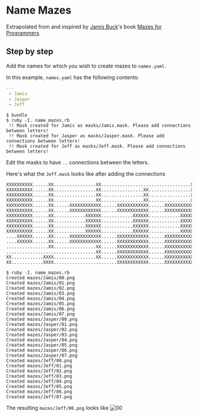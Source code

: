 # Name Mazes

Extrapolated from and inspired by [Jamis Buck](https://github.com/jamis)'s book [Mazes for Programmers](https://pragprog.com/book/jbmaze/mazes-for-programmers).

## Step by step

Add the names for which you wish to create mazes to `names.yaml`.

In this example, `names.yaml` has the following contents:
```yaml
---
 - Jamis
 - Jasper
 - Jeff
```

```shell
$ bundle
$ ruby -I. name_mazes.rb
 !! Mask created for Jamis as masks/Jamis.mask. Please add connections between letters!
 !! Mask created for Jasper as masks/Jasper.mask. Please add connections between letters!
 !! Mask created for Jeff as masks/Jeff.mask. Please add connections between letters!
```

Edit the masks to have `..` connections between the letters.

Here's what the `Jeff.mask` looks like after adding the connections
```
XXXXXXXXXX......XX................XX..................................XX
XXXXXXXXXX......XX................XX................XX................XX
XXXXXXXXXX......XX................XX................XX................XX
XXXXXXXXXX......XX................XX................XX................XX
XXXXXXXXXX......XX......XXXXXXXXXXXX......XXXXXXXXXXXX......XXXXXXXXXXXX
XXXXXXXXXX......XX......XXXXXXXXXXXX......XXXXXXXXXXXX......XXXXXXXXXXXX
XXXXXXXXXX......XX............XXXXXX............XXXXXX............XXXXXX
XXXXXXXXXX......XX............XXXXXX............XXXXXX............XXXXXX
XXXXXXXXXX......XX............XXXXXX............XXXXXX............XXXXXX
XXXXXXXXXX......XX............XXXXXX............XXXXXX............XXXXXX
....XXXXXX......XX......XXXXXXXXXXXX......XXXXXXXXXXXX......XXXXXXXXXXXX
....XXXXXX......XX......XXXXXXXXXXXX......XXXXXXXXXXXX......XXXXXXXXXXXX
................XX................XX......XXXXXXXXXXXX......XXXXXXXXXXXX
..................................XX......XXXXXXXXXXXX......XXXXXXXXXXXX
XX............XXXX................XX......XXXXXXXXXXXX......XXXXXXXXXXXX
XX............XXXX........................XXXXXXXXXXXX......XXXXXXXXXXXX
```

```shell
$ ruby -I. name_mazes.rb
Created mazes/Jamis/00.png
Created mazes/Jamis/01.png
Created mazes/Jamis/02.png
Created mazes/Jamis/03.png
Created mazes/Jamis/04.png
Created mazes/Jamis/05.png
Created mazes/Jamis/06.png
Created mazes/Jamis/07.png
Created mazes/Jasper/00.png
Created mazes/Jasper/01.png
Created mazes/Jasper/02.png
Created mazes/Jasper/03.png
Created mazes/Jasper/04.png
Created mazes/Jasper/05.png
Created mazes/Jasper/06.png
Created mazes/Jasper/07.png
Created mazes/Jeff/00.png
Created mazes/Jeff/01.png
Created mazes/Jeff/02.png
Created mazes/Jeff/03.png
Created mazes/Jeff/04.png
Created mazes/Jeff/05.png
Created mazes/Jeff/06.png
Created mazes/Jeff/07.png
```

The resulting `mazes/Jeff/00.png` looks like
![00](https://cloud.githubusercontent.com/assets/818053/7755055/47920dbe-ffa6-11e4-92d0-63403d3053d0.png)
